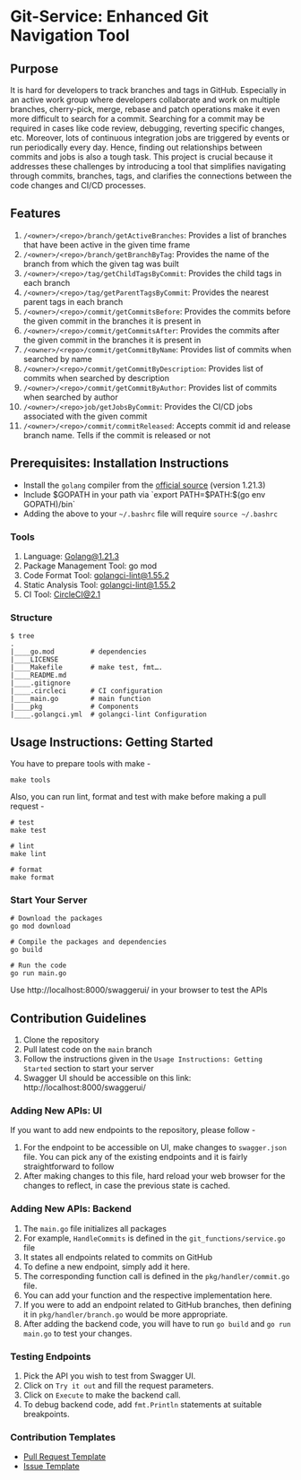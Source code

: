 # Git-Service: Enhanced Git Navigation Tool

## Purpose
It is hard for developers to track branches and tags in GitHub. Especially in an active work group where developers collaborate and work on multiple branches, cherry-pick, merge, rebase and patch operations make it even more difficult to search for a commit. Searching for a commit may be required in cases like code review, debugging, reverting specific changes, etc. Moreover, lots of continuous integration jobs are triggered by events or run periodically every day. Hence, finding out relationships between commits and jobs is also a tough task. This project is crucial because it addresses these challenges by introducing a tool that simplifies navigating through commits, branches, tags, and clarifies the connections between the code changes and CI/CD processes.

## Features
1. `/<owner>/<repo>/branch/getActiveBranches`: Provides a list of branches that have been active in the given time frame
2. `/<owner>/<repo>/branch/getBranchByTag`: Provides the name of the branch from which the given tag was built
3. `/<owner>/<repo>/tag/getChildTagsByCommit`: Provides the child tags in each branch
4. `/<owner>/<repo>/tag/getParentTagsByCommit`: Provides the nearest parent tags in each branch
5. `/<owner>/<repo>/commit/getCommitsBefore`: Provides the commits before the given commit in the branches it is present in
6. `/<owner>/<repo>/commit/getCommitsAfter`: Provides the commits after the given commit in the branches it is present in
7. `/<owner>/<repo>/commit/getCommitByName`: Provides list of commits when searched by name
8. `/<owner>/<repo>/commit/getCommitByDescription`: Provides list of commits when searched by description
9. `/<owner>/<repo>/commit/getCommitByAuthor`: Provides list of commits when searched by author
10. `/<owner>/<repo>job/getJobsByCommit`: Provides the CI/CD jobs associated with the given commit
11. `/<owner>/<repo>/commit/commitReleased`: Accepts commit id and release branch name. Tells if the commit is released or not


## Prerequisites: Installation Instructions
* Install the `golang` compiler from the [official source](https://go.dev) (version 1.21.3)
* Include $GOPATH in your path via `export PATH=$PATH:$(go env GOPATH)/bin`
* Adding the above to your `~/.bashrc` file will require `source ~/.bashrc`

### Tools
1. Language: Golang@1.21.3
2. Package Management Tool: go mod
3. Code Format Tool: golangci-lint@1.55.2
4. Static Analysis Tool: golangci-lint@1.55.2
5. CI Tool: CircleCI@2.1

### Structure

``` shell
$ tree
.
|____go.mod         # dependencies
|____LICENSE		
|____Makefile       # make test, fmt….
|____README.md
|____.gitignore
|____.circleci	    # CI configuration
|____main.go	    # main function
|____pkg            # Components
|____.golangci.yml  # golangci-lint Configuration
```

## Usage Instructions: Getting Started

You have to prepare tools with make -

``` shell
make tools
```

Also, you can run lint, format and test with make before making a pull request -

``` shell
# test 
make test

# lint
make lint

# format
make format
```

### Start Your Server
``` shell
# Download the packages
go mod download

# Compile the packages and dependencies
go build

# Run the code
go run main.go
```

Use http://localhost:8000/swaggerui/ in your browser to test the APIs

## Contribution Guidelines
1. Clone the repository
2. Pull latest code on the `main` branch
3. Follow the instructions given in the `Usage Instructions: Getting Started` section to start your server
4. Swagger UI should be accessible on this link: http://localhost:8000/swaggerui/

### Adding New APIs: UI
If you want to add new endpoints to the repository, please follow -
1. For the endpoint to be accessible on UI, make changes to `swagger.json` file. You can pick any of the existing endpoints and it is fairly straightforward to follow
2. After making changes to this file, hard reload your web browser for the changes to reflect, in case the previous state is cached.

### Adding New APIs: Backend
1. The `main.go` file initializes all packages
2. For example, `HandleCommits` is defined in the `git_functions/service.go` file
3. It states all endpoints related to commits on GitHub
4. To define a new endpoint, simply add it here.
5. The corresponding function call is defined in the `pkg/handler/commit.go` file.
6. You can add your function and the respective implementation here.
7. If you were to add an endpoint related to GitHub branches, then defining it in `pkg/handler/branch.go` would be more appropriate.
8. After adding the backend code, you will have to run `go build` and `go run main.go` to test your changes.


### Testing Endpoints
1. Pick the API you wish to test from Swagger UI.
2. Click on `Try it out` and fill the request parameters.
3. Click on `Execute` to make the backend call.
4. To debug backend code, add `fmt.Println` statements at suitable breakpoints.

### Contribution Templates
- [Pull Request Template](./pull_request_template.md)
- [Issue Template](./issue_template.md)
